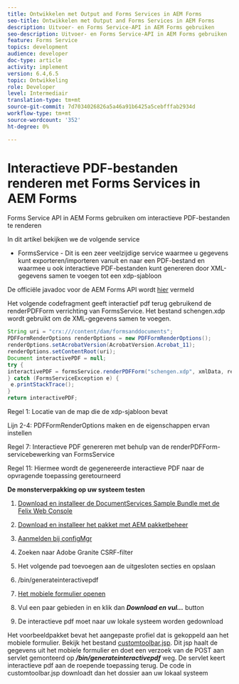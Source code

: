 ```yaml
---
title: Ontwikkelen met Output and Forms Services in AEM Forms
seo-title: Ontwikkelen met Output and Forms Services in AEM Forms
description: Uitvoer- en Forms Service-API in AEM Forms gebruiken
seo-description: Uitvoer- en Forms Service-API in AEM Forms gebruiken
feature: Forms Service
topics: development
audience: developer
doc-type: article
activity: implement
version: 6.4,6.5
topic: Ontwikkeling
role: Developer
level: Intermediair
translation-type: tm+mt
source-git-commit: 7d7034026826a5a46a91b6425a5cebfffab2934d
workflow-type: tm+mt
source-wordcount: '352'
ht-degree: 0%

---
```



# Interactieve PDF-bestanden renderen met Forms Services in AEM Forms

Forms Service API in AEM Forms gebruiken om interactieve PDF-bestanden te renderen

In dit artikel bekijken we de volgende service

* FormsService - Dit is een zeer veelzijdige service waarmee u gegevens kunt exporteren/importeren vanuit en naar een PDF-bestand en waarmee u ook interactieve PDF-bestanden kunt genereren door XML-gegevens samen te voegen tot een xdp-sjabloon

De officiële javadoc voor de AEM Forms API wordt [hier](https://helpx.adobe.com/aem-forms/6/javadocs/com/adobe/fd/output/api/package-summary.html) vermeld

Het volgende codefragment geeft interactief pdf terug gebruikend de renderPDFForm verrichting van FormsService. Het bestand schengen.xdp wordt gebruikt om de XML-gegevens samen te voegen.

```java
String uri = "crx:///content/dam/formsanddocuments";
PDFFormRenderOptions renderOptions = new PDFFormRenderOptions();
renderOptions.setAcrobatVersion(AcrobatVersion.Acrobat_11);
renderOptions.setContentRoot(uri);
Document interactivePDF = null;
try {
interactivePDF = formsService.renderPDFForm("schengen.xdp", xmlData, renderOptions);
} catch (FormsServiceException e) {
 e.printStackTrace();
}
return interactivePDF;
```

Regel 1: Locatie van de map die de xdp-sjabloon bevat

Lijn 2-4: PDFFormRenderOptions maken en de eigenschappen ervan instellen

Regel 7: Interactieve PDF genereren met behulp van de renderPDFForm-servicebewerking van FormsService

Regel 11: Hiermee wordt de gegenereerde interactieve PDF naar de opvragende toepassing geretourneerd

**De monsterverpakking op uw systeem testen**
1. [Download en installeer de DocumentServices Sample Bundle met de Felix Web Console](/help/forms/assets/common-osgi-bundles/AEMFormsDocumentServices.core-1.0-SNAPSHOT.jar)
1. [Download en installeer het pakket met AEM pakketbeheer](assets/downloadinteractivepdffrommobileform.zip)



1. [Aanmelden bij configMgr](http://localhost:4502/system/console/configMgr)
1. Zoeken naar Adobe Granite CSRF-filter
1. Het volgende pad toevoegen aan de uitgesloten secties en opslaan
1. /bin/generateinteractivepdf
1. [Het mobiele formulier openen](http://localhost:4502/content/dam/formsanddocuments/schengen.xdp/jcr:content)
1. Vul een paar gebieden in en klik dan ***Download en vul...*** button
1. De interactieve pdf moet naar uw lokale systeem worden gedownload


Het voorbeeldpakket bevat het aangepaste profiel dat is gekoppeld aan het mobiele formulier. Bekijk het bestand [customtoolbar.jsp](http://localhost:4502/apps/AEMFormsDemoListings/customprofiles/addImageToMobileForm/demo/customtoolbar.jsp). Dit jsp haalt de gegevens uit het mobiele formulier en doet een verzoek van de POST aan servlet gemonteerd op ***/bin/generateinteractivepdf*** weg. De servlet keert interactieve pdf aan de roepende toepassing terug. De code in customtoolbar.jsp downloadt dan het dossier aan uw lokaal systeem


